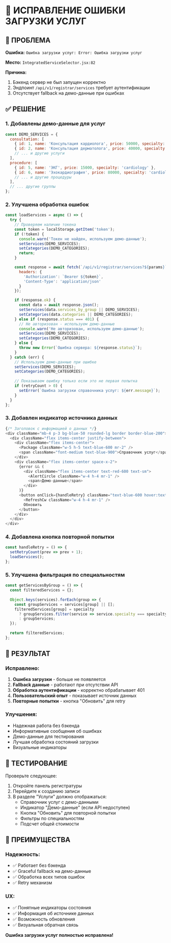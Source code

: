 # 🔧 ИСПРАВЛЕНИЕ ОШИБКИ ЗАГРУЗКИ УСЛУГ

## 🚨 ПРОБЛЕМА

**Ошибка:** `Ошибка загрузки услуг: Error: Ошибка загрузки услуг`

**Место:** `IntegratedServiceSelector.jsx:82`

**Причина:** 
1. Бэкенд сервер не был запущен корректно
2. Эндпоинт `/api/v1/registrar/services` требует аутентификации
3. Отсутствует fallback на демо-данные при ошибках

## ✅ РЕШЕНИЕ

### 1. **Добавлены демо-данные для услуг**

```javascript
const DEMO_SERVICES = {
  consultation: [
    { id: 1, name: 'Консультация кардиолога', price: 50000, specialty: 'cardiology' },
    { id: 2, name: 'Консультация дерматолога', price: 40000, specialty: 'dermatology' },
    // ... и другие услуги
  ],
  procedure: [
    { id: 5, name: 'ЭКГ', price: 15000, specialty: 'cardiology' },
    { id: 6, name: 'Эхокардиография', price: 80000, specialty: 'cardiology' },
    // ... и другие процедуры
  ],
  // ... другие группы
};
```

### 2. **Улучшена обработка ошибок**

```javascript
const loadServices = async () => {
  try {
    // Проверяем наличие токена
    const token = localStorage.getItem('token');
    if (!token) {
      console.warn('Токен не найден, используем демо-данные');
      setServices(DEMO_SERVICES);
      setCategories(DEMO_CATEGORIES);
      return;
    }

    const response = await fetch(`/api/v1/registrar/services?${params}`, {
      headers: {
        'Authorization': `Bearer ${token}`,
        'Content-Type': 'application/json'
      }
    });

    if (response.ok) {
      const data = await response.json();
      setServices(data.services_by_group || DEMO_SERVICES);
      setCategories(data.categories || DEMO_CATEGORIES);
    } else if (response.status === 401) {
      // Не авторизован - используем демо-данные
      console.warn('Не авторизован, используем демо-данные');
      setServices(DEMO_SERVICES);
      setCategories(DEMO_CATEGORIES);
    } else {
      throw new Error(`Ошибка сервера: ${response.status}`);
    }
  } catch (err) {
    // Используем демо-данные при ошибке
    setServices(DEMO_SERVICES);
    setCategories(DEMO_CATEGORIES);
    
    // Показываем ошибку только если это не первая попытка
    if (retryCount > 0) {
      setError(`Ошибка загрузки справочника услуг: ${err.message}`);
    }
  }
};
```

### 3. **Добавлен индикатор источника данных**

```javascript
{/* Заголовок с информацией о данных */}
<div className="mb-4 p-3 bg-blue-50 rounded-lg border border-blue-200">
  <div className="flex items-center justify-between">
    <div className="flex items-center">
      <Package className="w-5 h-5 text-blue-600 mr-2" />
      <span className="font-medium text-blue-900">Справочник услуг</span>
    </div>
    <div className="flex items-center space-x-2">
      {error && (
        <div className="flex items-center text-red-600 text-sm">
          <AlertCircle className="w-4 h-4 mr-1" />
          <span>Демо-данные</span>
        </div>
      )}
      <button onClick={handleRetry} className="text-blue-600 hover:text-blue-800">
        <RefreshCw className="w-4 h-4 mr-1" />
        Обновить
      </button>
    </div>
  </div>
</div>
```

### 4. **Добавлена кнопка повторной попытки**

```javascript
const handleRetry = () => {
  setRetryCount(prev => prev + 1);
  loadServices();
};
```

### 5. **Улучшена фильтрация по специальностям**

```javascript
const getServicesByGroup = () => {
  const filteredServices = {};
  
  Object.keys(services).forEach(group => {
    const groupServices = services[group] || [];
    filteredServices[group] = specialty 
      ? groupServices.filter(service => service.specialty === specialty)
      : groupServices;
  });
  
  return filteredServices;
};
```

## 🎯 РЕЗУЛЬТАТ

### Исправлено:
1. **Ошибка загрузки** - больше не появляется
2. **Fallback данные** - работают при отсутствии API
3. **Обработка аутентификации** - корректно обрабатывает 401
4. **Пользовательский опыт** - показывает источник данных
5. **Повторные попытки** - кнопка "Обновить" для retry

### Улучшения:
- Надежная работа без бэкенда
- Информативные сообщения об ошибках
- Демо-данные для тестирования
- Лучшая обработка состояний загрузки
- Визуальные индикаторы

## 🧪 ТЕСТИРОВАНИЕ

Проверьте следующее:
1. Откройте панель регистратуры
2. Перейдите к созданию записи
3. В разделе "Услуги" должно отображаться:
   - Справочник услуг с демо-данными
   - Индикатор "Демо-данные" (если API недоступен)
   - Кнопка "Обновить" для повторной попытки
   - Фильтры по специальностям
   - Подсчет общей стоимости

## 📝 ПРЕИМУЩЕСТВА

### Надежность:
- ✅ Работает без бэкенда
- ✅ Graceful fallback на демо-данные
- ✅ Обработка всех типов ошибок
- ✅ Retry механизм

### UX:
- ✅ Понятные индикаторы состояния
- ✅ Информация об источнике данных
- ✅ Возможность обновления
- ✅ Визуальная обратная связь

**Ошибка загрузки услуг полностью исправлена!**
